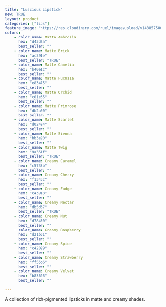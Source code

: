 ```yaml
---
title: "Luscious Lipstick"
new: TRUE
layout: product
categories: ["lips"]
feature_image: "https://res.cloudinary.com/ruel/image/upload/v1438575069/fs/Luscious_Lipstick_PB246717.jpg"
colors:
    - color_name: Matte Ambrosia 
      hex: "d43d2a"
      best_seller: ""
    - color_name: Matte Brick 
      hex: "ac391e"
      best_seller: "TRUE"
    - color_name: Matte Camelia 
      hex: "b40e1c"
      best_seller: ""
    - color_name: Matte Fuchsia 
      hex: "e83475"
      best_seller: ""
    - color_name: Matte Orchid 
      hex: "c01e35"
      best_seller: ""
    - color_name: Matte Primrose 
      hex: "db2a60"
      best_seller: ""
    - color_name: Matte Scarlet 
      hex: "d02424"
      best_seller: ""
    - color_name: Matte Sienna 
      hex: "bb3e20"
      best_seller: ""
    - color_name: Matte Twig 
      hex: "9a351f"
      best_seller: "TRUE"
    - color_name: Creamy Caramel 
      hex: "c5733b"
      best_seller: ""
    - color_name: Creamy Cherry 
      hex: "f1346c"
      best_seller: ""
    - color_name: Creamy Fudge 
      hex: "c43918"
      best_seller: ""
    - color_name: Creamy Nectar 
      hex: "db5d37"
      best_seller: "TRUE"
    - color_name: Creamy Nut 
      hex: "d78450"
      best_seller: ""
    - color_name: Creamy Raspberry 
      hex: "d21b31"
      best_seller: ""
    - color_name: Creamy Spice 
      hex: "c42829"
      best_seller: ""
    - color_name: Creamy Strawberry 
      hex: "ff55b6"
      best_seller: ""
    - color_name: Creamy Velvet 
      hex: "b83626"
      best_seller: ""
    
---
```

A collection of rich-pigmented lipsticks in matte and creamy shades.